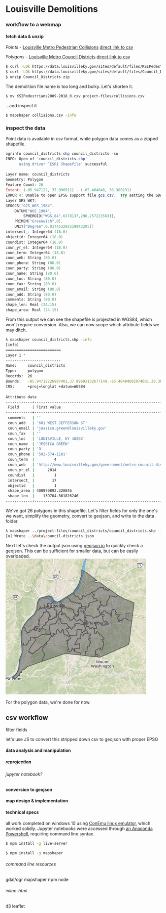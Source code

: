 # Louisville Demolitions

<!-- 
* A web map displaying:
    * areal (polygon) features colored thematically (either qualitative or quantitative) using colors extracted from _cartocolors.json_.
    * an overlay of point features utilizing the Leaflet.markercluster plugin
    * an appropriate title, legend, meta data (link to source, etc.)
    * **challenge:** experiments within coordinated visualization between the mapped features and the legend or another infographic (such as a bar chart) -->

### workflow to a webmap
#### fetch data & unzip

*Points* - [Louisville Metro Pedestrian Collisions](https://data.louisvilleky.gov/dataset/traffic-collisions/resource/715cac80-6258-4160-86cd-0d53437edc0a#{})
[direct link to csv](https://data.louisvilleky.gov/sites/default/files/KSIPedestrians2009-2018_0.csv)

*Polygons* - [Louisville Metro Council Districts](https://data.louisvilleky.gov/dataset/metro-council-districts)
[direct link to csv](https://data.louisvilleky.gov/sites/default/files/Council_Districts.zip)


```bash
$ curl -LOk https://data.louisvilleky.gov/sites/default/files/KSIPedestrians2009-2018_0.csv
$ curl -LOk https://data.louisvilleky.gov/sites/default/files/Council_Districts.zip
$ unzip Council_Districts.zip
```

The demolition file name is too long and bulky. Let's shorten it. 
```bash
$ mv KSIPedestrians2009-2018_0.csv project-files/collisions.csv
```
...and inspect it
```bash
$ mapshaper collisions.csv -info
```



### inspect the data

Point data is available in csv format, while polygon data comes as a zipped shapefile. 

```powershell
ogrinfo council_districts.shp council_districts -so
INFO: Open of `council_districts.shp'
      using driver `ESRI Shapefile' successful.

Layer name: council_districts
Geometry: Polygon
Feature Count: 26
Extent: (-85.947122, 37.996911) - (-85.404846, 38.380231)
ERROR 4: Unable to open EPSG support file gcs.csv.  Try setting the GDAL_DATA environment variable to point to the directory containing EPSG csv files.
Layer SRS WKT:
GEOGCS["GCS_WGS_1984",
    DATUM["WGS_1984",
        SPHEROID["WGS_84",6378137,298.257223563]],
    PRIMEM["Greenwich",0],
    UNIT["Degree",0.017453292519943295]]
intersect_: Integer64 (18.0)
objectid: Integer64 (18.0)
coundist: Integer64 (18.0)
coun_yr_el: Integer64 (18.0)
coun_term: Integer64 (18.0)
coun_web: String (80.0)
coun_phone: String (80.0)
coun_party: String (80.0)
coun_name: String (80.0)
coun_loc: String (80.0)
coun_fax: String (80.0)
coun_email: String (80.0)
coun_add: String (80.0)
comments: String (80.0)
shape_len: Real (24.15)
shape_area: Real (24.15)
```
From this output we can see the shapefile is projected in WGS84, which won't require conversion.  Also, we can now scope which attribute fields we may ditch.  

```bash
λ mapshaper council_districts.shp -info
[info]
=========================
Layer 1 *
-------------------------
Name:     council_districts
Type:     polygon
Records:  26
Bounds:   -85.94712226907401,37.99691132677149,-85.40484602074001,38.38023090703736
CRS:      +proj=longlat +datum=WGS84

Attribute data
------------+-------------------------------------------------------------------
 Field      | First value
------------+-------------------------------------------------------------------
 comments   | ''
 coun_add   | '601 WEST JEFFERSON ST'
 coun_email | 'jessica.green@louisvilleky.gov'
 coun_fax   | ''
 coun_loc   | 'LOUISVILLE, KY 40202'
 coun_name  | 'JESSICA GREEN'
 coun_party | 'D'
 coun_phone | '502-574-1101'
 coun_term  |         4
 coun_web   | 'http://www.louisvilleky.gov/government/metro-council-district-1'
 coun_yr_el |      2014
 coundist   |         1
 intersect_ |        17
 objectid   |         1
 shape_area | 408970892.328846
 shape_len  |    139704.361826246
------------+-------------------------------------------------------------------
```

We've got 26 polygons in this shapefile.  Let's filter fields for only the one's we want, simplify the geometry, convert to geojson, and write to the data folder.  

```bash
λ mapshaper ../project-files/council_districts/council_districts.shp -filter-fields objectid,coundist,coun_party -simplify dp 85% -o precision=.0001 format=geojson ../data/council-districts.json
[o] Wrote ..\data\council-districts.json
```

Next let's check the output json using [geojson.io](geojson.io) to quickly check a geojson. This can be sufficient for smaller data, but can be easily overloaded.  
![checking the geojson](images/geojson.io-check.png)

For the polygon data, we're done for now.  

##  csv workflow
filter fields

let's use JS to convert this stripped down csv to geojson with proper EPSG


#### data analysis and manipulation

##### reprojection

###### jupyter notebook?
<!-- switching to Windows Anaconda Powershell...  -->

#### conversion to geojson 


#### map design & implementation



#### technical specs

all work completed on windows 10 using [ConEmu linux emulator](), which worked solidly.  Jupyter notebooks were accessed through [an Anaconda Powershell](), requiring command line syntax.     


```bash
$ npm install -g live-server
```
```bash
$ npm install -g mapshaper
```

###### command line resources
gdal/ogr
mapshaper
npm
node

###### inline-html
d3
leaflet


<!-- 
* extract the "Vivid" color scheme from the _cartocolors.json_ file and save this as a _vividcolors.json_ file in the _data/_ directory
* convert the _austin-traffic-signals.csv_ file to a GeoJSON file named _austin-traffic-signals.json_ in the _data/_ directory, removing any unneeded data attribute fields
* use the _austin-traffic-signals.csv_ and _austin-council-districts.json_ files to create a new property within the _austin-council-districts.json_ file of the total count of traffic signals within each district and save this to a file named _district-counts.json_

We also want to simplify the _district-counts.json_ using Mapshaper to remove unnecessary node vertices and reduce the coordinate precision. -->
